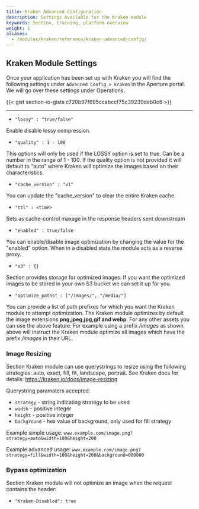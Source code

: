 ```yaml
---
title: Kraken Advanced Configuration
description: Settings Available for the Kraken module
keywords: Section, training, platform overview
weight: 1
aliases:
  - /modules/kraken/reference/kraken-advanced-config/
---
```


## Kraken Module Settings

Once your application has been set up with Kraken you will find the following settings under `Advanced Config > kraken` in the Aperture portal. We will go over these settings under Operations.

{{< gist section-io-gists c720b97f695ccabccf75c39239deb0c6 >}}

---


- `"lossy" : "true/false"`

Enable disable lossy compression.

- `"quality" : 1 - 100`

 This options will only be used if the LOSSY option is set to true. Can be a number in the range of 1 - 100. If the quality option is not provided it will default to "auto" where Kraken will optimize the images based on their characteristics.



- `"cache_version" : "v1"`

You can update the "cache_version" to clear the entire Kraken cache.


- `"ttl" : <time>`

Sets as cache-control maxage in the response headers sent downstream


- `"enabled" : true/false`

You can enable/disable image optimization by changing the value for the "enabled" option. When in a disabled state the module acts as a reverse proxy.

- `"s3" : {}`

Section provides storage for optimized images. If you want the optimized images to be stored in your own S3 bucket we can set it up for you.

- `"optimize_paths" : ["/images/", "/media/"]`

You can provide a list of path prefixes for which you want the Kraken module to attempt optimization. The Kraken module optimizes by default the image extensions **png,jpeg,jpg,gif and webp**. For any other assets you can use the above feature. For example using a prefix */images* as shown above will instruct the Kraken module optimize all images which have the prefix */images* in their URL.

### Image Resizing

Section Kraken module can use querystrings to resize using the following strategies: auto, exact, fill, fit, landscape, portrait. See Kraken docs for details: https://kraken.io/docs/image-resizing

Querystring paramaters accepted:
- `strategy`  - string indicating strategy to be used
- `width` - positive integer
- `height` - positive integer
- `background` - hex value of background, only used for fill strategy

Example simple usage:
`www.example.com/image.png?strategy=auto&width=100&height=200`

Example advanced usage:
`www.example.com/image.png?strategy=fill&width=100&height=200&background=000000`

### Bypass optimization

Section Kraken module will not optimize an image when the request contains the header:

- `"Kraken-Disabled": true`
